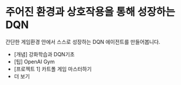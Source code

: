 # 주어진 환경과 상호작용을 통해 성장하는 DQN

간단한 게임환경 안에서 스스로 성장하는 DQN 에이전트를 만들어봅니다.

  * [개념] 강화학습과 DQN기초
  * [팁] OpenAI Gym
  * [프로젝트 1] 카트폴 게임 마스터하기
  * 더 보기

